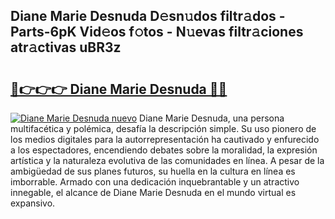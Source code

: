 ## Diane Marie Desnuda D𝚎sn𝚞dos filtr𝚊dos - Parts-6pK Vid𝚎os f𝚘tos - N𝚞evas filtr𝚊ciones atr𝚊ctivas uBR3z

# <h2><a href="http://mb5cubj.tromn.icu/?c=Diane+Marie+Desnuda">🔗👉👉👉 Diane Marie Desnuda 🔗🔗</a></h2>

[![Diane Marie Desnuda nuevo](https://i.imgur.com/pEAQMta.gif)](http://mb5cubj.tromn.icu/?c=Diane+Marie+Desnuda)
Diane Marie Desnuda, una persona multifacética y polémica, desafía la descripción simple. Su uso pionero de los medios digitales para la autorrepresentación ha cautivado y enfurecido a los espectadores, encendiendo debates sobre la moralidad, la expresión artística y la naturaleza evolutiva de las comunidades en línea. A pesar de la ambigüedad de sus planes futuros, su huella en la cultura en línea es imborrable. Armado con una dedicación inquebrantable y un atractivo innegable, el alcance de Diane Marie Desnuda en el mundo virtual es expansivo.
